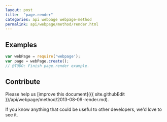 ```yaml
---
layout: post
title:  "page.render"
categories: api webpage webpage-method
permalink: api/webpage/method/render.html
---
```


## Examples

```javascript
var webPage = require('webpage');
var page = webPage.create();
// @TODO: Finish page.render example.
```

## Contribute

Please help us [improve this document]({{ site.githubEdit }}/api/webpage/method/2013-08-09-render.md).

If you know anything that could be useful to other developers, we'd love to see it.


